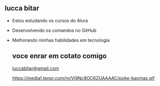 ## lucca bitar ##

- Estou estudando os cursos do Alura
- Desenvolvendo os comandos no GitHub
- Melhorando minhas habilidades em tecnologia

  ## voce enrar em cotato comigo ##

  luccabitar@gmail.com
  
  https://media1.tenor.com/m/Vj9Nc8OC6ZUAAAAC/poke-baymax.gif

